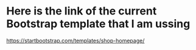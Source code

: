 # Here is the link of the current Bootstrap template that I am ussing

https://startbootstrap.com/templates/shop-homepage/

